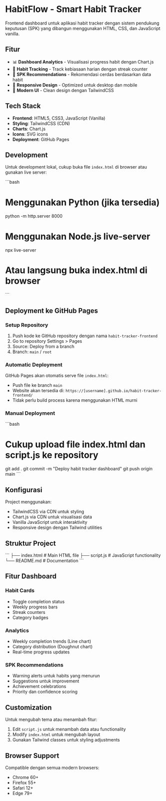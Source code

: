 # HabitFlow - Smart Habit Tracker

Frontend dashboard untuk aplikasi habit tracker dengan sistem pendukung keputusan (SPK) yang dibangun menggunakan HTML, CSS, dan JavaScript vanilla.

## Fitur

- 📊 **Dashboard Analytics** - Visualisasi progress habit dengan Chart.js
- 🎯 **Habit Tracking** - Track kebiasaan harian dengan streak counter
- 🧠 **SPK Recommendations** - Rekomendasi cerdas berdasarkan data habit
- 📱 **Responsive Design** - Optimized untuk desktop dan mobile
- 🎨 **Modern UI** - Clean design dengan TailwindCSS

## Tech Stack

- **Frontend**: HTML5, CSS3, JavaScript (Vanilla)
- **Styling**: TailwindCSS (CDN)
- **Charts**: Chart.js
- **Icons**: SVG icons
- **Deployment**: GitHub Pages

## Development

Untuk development lokal, cukup buka file `index.html` di browser atau gunakan live server:

\`\`\`bash
# Menggunakan Python (jika tersedia)
python -m http.server 8000

# Menggunakan Node.js live-server
npx live-server

# Atau langsung buka index.html di browser
\`\`\`

## Deployment ke GitHub Pages

### Setup Repository

1. Push kode ke GitHub repository dengan nama `habit-tracker-frontend`
2. Go to repository Settings > Pages
3. Source: Deploy from a branch
4. Branch: `main` / `root`

### Automatic Deployment

GitHub Pages akan otomatis serve file `index.html`:
- Push file ke branch `main`
- Website akan tersedia di: `https://[username].github.io/habit-tracker-frontend/`
- Tidak perlu build process karena menggunakan HTML murni

### Manual Deployment

\`\`\`bash
# Cukup upload file index.html dan script.js ke repository
git add .
git commit -m "Deploy habit tracker dashboard"
git push origin main
\`\`\`

## Konfigurasi

Project menggunakan:
- TailwindCSS via CDN untuk styling
- Chart.js via CDN untuk visualisasi data
- Vanilla JavaScript untuk interaktivity
- Responsive design dengan Tailwind utilities

## Struktur Project

\`\`\`
├── index.html              # Main HTML file
├── script.js              # JavaScript functionality
└── README.md              # Documentation
\`\`\`

## Fitur Dashboard

### Habit Cards
- Toggle completion status
- Weekly progress bars
- Streak counters
- Category badges

### Analytics
- Weekly completion trends (Line chart)
- Category distribution (Doughnut chart)
- Real-time progress updates

### SPK Recommendations
- Warning alerts untuk habits yang menurun
- Suggestions untuk improvement
- Achievement celebrations
- Priority dan confidence scoring

## Customization

Untuk mengubah tema atau menambah fitur:
1. Edit `script.js` untuk menambah data atau functionality
2. Modify `index.html` untuk mengubah layout
3. Gunakan Tailwind classes untuk styling adjustments

## Browser Support

Compatible dengan semua modern browsers:
- Chrome 60+
- Firefox 55+
- Safari 12+
- Edge 79+
